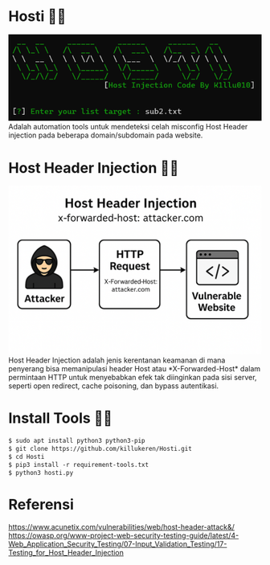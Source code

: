 # Hosti ✍🏻
<img src="https://raw.githubusercontent.com/killukeren/Hosti/refs/heads/main/image.png"/>
Adalah automation tools untuk mendeteksi celah misconfig Host Header injection pada beberapa domain/subdomain pada website.

# Host Header Injection ✍🏻
<img src="https://raw.githubusercontent.com/killukeren/Hosti/refs/heads/main/hostin.png"/>
Host Header Injection adalah jenis kerentanan keamanan di mana penyerang bisa memanipulasi header Host atau *X-Forwarded-Host* dalam permintaan HTTP untuk menyebabkan efek tak diinginkan pada sisi server, seperti  open redirect, cache poisoning, dan bypass autentikasi.

# Install Tools ✍🏻
```
$ sudo apt install python3 python3-pip
$ git clone https://github.com/killukeren/Hosti.git
$ cd Hosti
$ pip3 install -r requirement-tools.txt
$ python3 hosti.py
```
# Referensi 
https://www.acunetix.com/vulnerabilities/web/host-header-attack&/
https://owasp.org/www-project-web-security-testing-guide/latest/4-Web_Application_Security_Testing/07-Input_Validation_Testing/17-Testing_for_Host_Header_Injection
